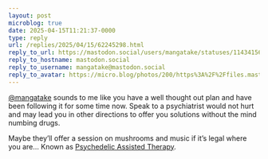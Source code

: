```yaml
---
layout: post
microblog: true
date: 2025-04-15T11:21:37-0000
type: reply
url: /replies/2025/04/15/62245298.html
reply_to_url: https://mastodon.social/users/mangatake/statuses/114341561503138919
reply_to_hostname: mastodon.social
reply_to_username: mangatake@mastodon.social
reply_to_avatar: https://micro.blog/photos/200/https%3A%2F%2Ffiles.mastodon.social%2Faccounts%2Favatars%2F114%2F173%2F065%2F093%2F931%2F236%2Foriginal%2F9da586dc14c621ee.jpg
---
```

<p><span class="h-card"><a href="https://micro.blog/mangatake@mastodon.social" class="u-url mention">@mangatake</a></span> sounds to me like you have a well thought out plan and have been following it for some time now. Speak to a psychiatrist would not hurt and may lead you in other directions to offer you solutions without the mind numbing drugs.</p>
<p>Maybe they’ll offer a session on mushrooms and music if it’s legal where you are… Known as <a href="https://www.talktoangel.com/therapies/psychedlic-assisted-therapy">Psychedelic Assisted Therapy</a>.</p>
